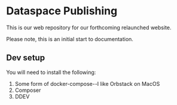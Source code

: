 # Dataspace Publishing

This is our web repository for our forthcoming relaunched website.

Please note, this is an initial start to documentation.

## Dev setup

You will need to install the following:

1. Some form of docker-compose--I like Orbstack on MacOS
2. Composer
3. DDEV
